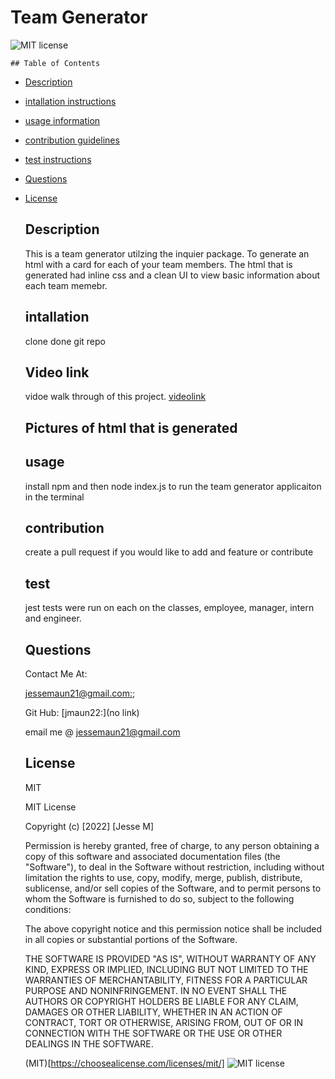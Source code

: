# Team Generator
  
  ![MIT license](https://img.shields.io/badge/license-MIT-blue.svg)

    ## Table of Contents
  - [Description](#description)
  - [intallation instructions](#intallation)
  - [usage information](#usage)
  - [contribution guidelines](#contribution)
  - [test instructions](#test)
  - [Questions](#Questions)
  - [License](#License)



    ## Description
    This is a team generator utilzing the inquier package. To generate an html with a card for each of your team members. The html that is generated had inline css and a clean UI to view basic information about each team memebr.

    ## intallation 
    clone done git repo 

    ## Video link
    vidoe walk through of this project.
    [videolink](https://watch.screencastify.com/v/jaIUQDw61K1iSPptiQ2Z)

    ## Pictures of html that is generated

  


    ## usage 

    install npm and then node index.js to run the team generator applicaiton in the terminal

    ## contribution

    create a pull request if you would like to add and feature or contribute

    ## test 

    jest tests were run on each on the classes, employee, manager, intern and engineer.

    ## Questions

    Contact Me At:



    [jessemaun21@gmail.com:](jessemaun21@gmail.com);

    Git Hub:
    [jmaun22:](no link)

    email me @ jessemaun21@gmail.com

    ## License
    MIT
  
    
    MIT License

    Copyright (c) [2022] [Jesse M]
    
    Permission is hereby granted, free of charge, to any person obtaining a copy
    of this software and associated documentation files (the "Software"), to deal
    in the Software without restriction, including without limitation the rights
    to use, copy, modify, merge, publish, distribute, sublicense, and/or sell
    copies of the Software, and to permit persons to whom the Software is
    furnished to do so, subject to the following conditions:
    
    The above copyright notice and this permission notice shall be included in all
    copies or substantial portions of the Software.
    
    THE SOFTWARE IS PROVIDED "AS IS", WITHOUT WARRANTY OF ANY KIND, EXPRESS OR
    IMPLIED, INCLUDING BUT NOT LIMITED TO THE WARRANTIES OF MERCHANTABILITY,
    FITNESS FOR A PARTICULAR PURPOSE AND NONINFRINGEMENT. IN NO EVENT SHALL THE
    AUTHORS OR COPYRIGHT HOLDERS BE LIABLE FOR ANY CLAIM, DAMAGES OR OTHER
    LIABILITY, WHETHER IN AN ACTION OF CONTRACT, TORT OR OTHERWISE, ARISING FROM,
    OUT OF OR IN CONNECTION WITH THE SOFTWARE OR THE USE OR OTHER DEALINGS IN THE
    SOFTWARE.


    (MIT)[https://choosealicense.com/licenses/mit/]
    ![MIT license](https://img.shields.io/badge/license-MIT-blue.svg)

   

  
  
